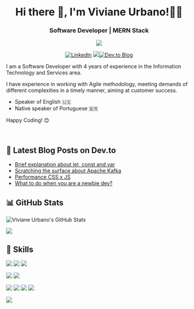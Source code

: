 <h1 align="center">Hi there 👋, I'm <strong>Viviane Urbano!👩‍💻</strong></h1>
<h3 align="center"><b>Software Developer | MERN Stack</b></h3>
<p align="center"> <img
src=https://visitor-badge.glitch.me/badge?page_id=viviurbano.visitor-badge>
</p>

<p align='center'>
  <a href="https://www.linkedin.com/in/viviane-urbano-a940bb14/"><img src="https://img.shields.io/badge/LinkedIn-0077B5?style=for-the-badge&logo=linkedin&logoColor=white" target="_blank" alt="LinkedIn"></a>
  <a href="https://www.hackerrank.com/viviane_urbano1"><img src="https://img.shields.io/badge/-Hackerrank-2EC866?style=for-the-badge&logo=HackerRank&logoColor=white"></a><a href="https://dev.to/viviurbano" target="_blank"><img src="https://img.shields.io/badge/dev.to-0A0A0A?style=for-the-badge&logo=devdotto&logoColor=white" alt="Dev.to Blog"></a>
</p>

<p>I am a Software Developer with 4 years of experience in the Information Technology and Services area.</p>

<p>I have experience in working with Agile methodology, meeting demands of different complexities in a timely manner, aiming at customer success.</p>

- Speaker of English 🇺🇸
- Native speaker of Portuguese 🇧🇷

<p>Happy Coding! 😊</p>

<br>

## 📝 Latest Blog Posts on Dev.to

<!-- BLOG-POST-LIST:START -->

- [Brief explanation about let, const and var](https://dev.to/viviurbano/brief-explanation-about-let-const-and-var-4adh)
- [Scratching the surface about Apache Kafka](https://dev.to/viviurbano/scratching-the-surface-about-apache-kafka-448l)
- [Performance CSS x JS](https://dev.to/viviurbano/performance-css-x-js-4cjd)
- [What to do when you are a newbie dev?](https://dev.to/viviurbano/what-to-do-when-you-are-a-newbie-dev-3l0b)
<!-- BLOG-POST-LIST:END -->

## 📊 GitHub Stats

<a><img src="https://github-readme-stats.vercel.app/api?username=viviurbano&show_icons=true&count_private=true&theme=chartreuse-dark" alt="Viviane Urbano's GitHub Stats"> </a>

<a><img src="https://github-readme-stats.vercel.app/api/top-langs/?username=viviurbano&hide=html,css&title_color=ffffff&text_color=c9cacc&icon_color=4AB197&bg_color=1A2B34"> </a>

## 💼 Skills

![](https://img.shields.io/badge/HTML-239120?style=for-the-badge&logo=html5&logoColor=white&color=F75420)
![](https://img.shields.io/badge/CSS-239120?&style=for-the-badge&logo=css3&logoColor=white&color=2191EC)
![](https://img.shields.io/badge/JavaScript-F7DF1E?style=for-the-badge&logo=JavaScript&logoColor=white)

![](https://img.shields.io/badge/GitHub-100000?style=for-the-badge&logo=github&logoColor=white&color=A01CF7)
![](https://img.shields.io/badge/-VSCode-000000?style=for-the-badge&logo=visual-studio-code&logoColor=007ACC)

![](https://img.shields.io/badge/MongoDB-4EA94B?style=for-the-badge&logo=mongodb&logoColor=white)
![](https://img.shields.io/badge/Express.js-404D59?style=for-the-badge)
![](https://img.shields.io/badge/React-20232A?style=for-the-badge&logo=react&logoColor=61DAFB)
![](https://img.shields.io/badge/Node.js-43853D?style=for-the-badge&logo=node.js&logoColor=black&color=F7F7F7)

![](https://img.shields.io/badge/Oracle-F80000?style=for-the-badge&logo=Oracle&logoColor=white)

<!---
viviurbano/viviurbano is a ✨ special ✨ repository because its `README.md` (this file) appears on your GitHub profile.
You can click the Preview link to take a look at your changes.
--->
